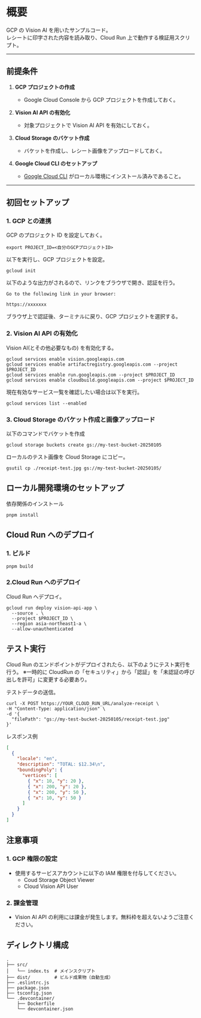 # 概要

GCP の Vision AI を用いたサンプルコード。  
レシートに印字された内容を読み取り、Cloud Run 上で動作する検証用スクリプト。

---

## 前提条件

1. **GCP プロジェクトの作成**
   - Google Cloud Console から GCP プロジェクトを作成しておく。
2. **Vision AI API の有効化**

   - 対象プロジェクトで Vision AI API を有効にしておく。

3. **Cloud Storage のバケット作成**

   - バケットを作成し、レシート画像をアップロードしておく。

4. **Google Cloud CLI のセットアップ**
   - [Google Cloud CLI](https://cloud.google.com/sdk/docs/install) がローカル環境にインストール済みであること。

---

## 初回セットアップ

### 1. GCP との連携

GCP のプロジェクト ID を設定しておく。

```shell
export PROJECT_ID=<自分のGCPプロジェクトID>
```

以下を実行し、GCP プロジェクトを設定。

```shell
gcloud init
```

以下のような出力がされるので、リンクをブラウザで開き、認証を行う。

```
Go to the following link in your browser:

https://xxxxxxx
```

ブラウザ上で認証後、ターミナルに戻り、GCP プロジェクトを選択する。

### 2. Vision AI API の有効化

Vision AI(とその他必要なもの) を有効化する。

```shell
gcloud services enable vision.googleapis.com
gcloud services enable artifactregistry.googleapis.com --project $PROJECT_ID
gcloud services enable run.googleapis.com --project $PROJECT_ID
gcloud services enable cloudbuild.googleapis.com --project $PROJECT_ID
```

現在有効なサービス一覧を確認したい場合は以下を実行。

```shell
gcloud services list --enabled
```

### 3. Cloud Storage のバケット作成と画像アップロード

以下のコマンドでバケットを作成

```shell
gcloud storage buckets create gs://my-test-bucket-20250105
```

ローカルのテスト画像を Cloud Storage にコピー。

```shell
gsutil cp ./receipt-test.jpg gs://my-test-bucket-20250105/
```

## ローカル開発環境のセットアップ

依存関係のインストール

```shell
pnpm install
```

## Cloud Run へのデプロイ

### 1. ビルド

```shell
pnpm build
```

### 2.Cloud Run へのデプロイ

Cloud Run へデプロイ。

```shell
gcloud run deploy vision-api-app \
  --source . \
  --project $PROJECT_ID \
  --region asia-northeast1-a \
  --allow-unauthenticated
```

## テスト実行

Cloud Run のエンドポイントがデプロイされたら、以下のようにテスト実行を行う。
※一時的に CloudRun の「セキュリティ」から「認証」を「未認証の呼び出しを許可」に変更する必要あり。

テストデータの送信。

```shell
curl -X POST https://YOUR_CLOUD_RUN_URL/analyze-receipt \
-H "Content-Type: application/json" \
-d '{
  "filePath": "gs://my-test-bucket-20250105/receipt-test.jpg"
}'
```

レスポンス例

```json
[
  {
    "locale": "en",
    "description": "TOTAL: $12.34\n",
    "boundingPoly": {
      "vertices": [
        { "x": 10, "y": 20 },
        { "x": 200, "y": 20 },
        { "x": 200, "y": 50 },
        { "x": 10, "y": 50 }
      ]
    }
  }
]
```

## 注意事項

### 1. GCP 権限の設定

- 使用するサービスアカウントに以下の IAM 権限を付与してください。
  - Coud Storage Object Viewer
  - Cloud Vision API User

### 2. 課金管理

- Vision AI API の利用には課金が発生します。無料枠を超えないようご注意ください。

## ディレクトリ構成

```
.
├── src/
│   └── index.ts  # メインスクリプト
├── dist/         # ビルド成果物（自動生成）
├── .eslintrc.js
├── package.json
├── tsconfig.json
└── .devcontainer/
    ├── Dockerfile
    └── devcontainer.json
```
